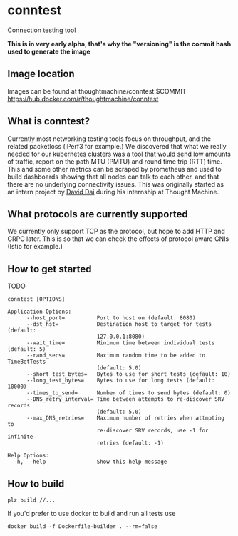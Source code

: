 # conntest
Connection testing tool

**This is in very early alpha, that's why the "versioning" is the commit hash used to generate the image**
## Image location
Images can be found at thoughtmachine/conntest:$COMMIT
https://hub.docker.com/r/thoughtmachine/conntest

## What is conntest?
Currently most networking testing tools focus on throughput, and the related packetloss (iPerf3 for example.) We discovered that what we really needed for our kubernetes clusters was a tool that would send low amounts of traffic, report on the path MTU (PMTU) and round time trip (RTT) time. This and some other metrics can be scraped by prometheus and used to build dashboards showing that all nodes can talk to each other, and that there are no underlying connectivity issues.
This was originally started as an intern project by [David Dai](https://github.com/daianzhuo) during his internship at Thought Machine.

## What protocols are currently supported
We currently only support TCP as the protocol, but hope to add HTTP and GRPC later. This is so that we can check the effects of protocol aware CNIs (Istio for example.)

## How to get started
TODO

```Usage:
conntest [OPTIONS]

Application Options:
      --host_port=          Port to host on (default: 8080)
      --dst_hst=            Destination host to target for tests (default:
                            127.0.0.1:8080)
      --wait_time=          Minimum time between individual tests (default: 5)
      --rand_secs=          Maximum random time to be added to TimeBetTests
                            (default: 5.0)
      --short_test_bytes=   Bytes to use for short tests (default: 10)
      --long_test_bytes=    Bytes to use for long tests (default: 10000)
      --times_to_send=      Number of times to send bytes (default: 0)
      --DNS_retry_interval= Time between attempts to re-discover SRV records
                            (default: 5.0)
      --max_DNS_retries=    Maximum number of retries when attmpting to
                            re-discover SRV records, use -1 for infinite
                            retries (default: -1)

Help Options:
  -h, --help                Show this help message
```

## How to build
```plz build //...```

If you'd prefer to use docker to build and run all tests use

```docker build -f Dockerfile-builder . --rm=false```
